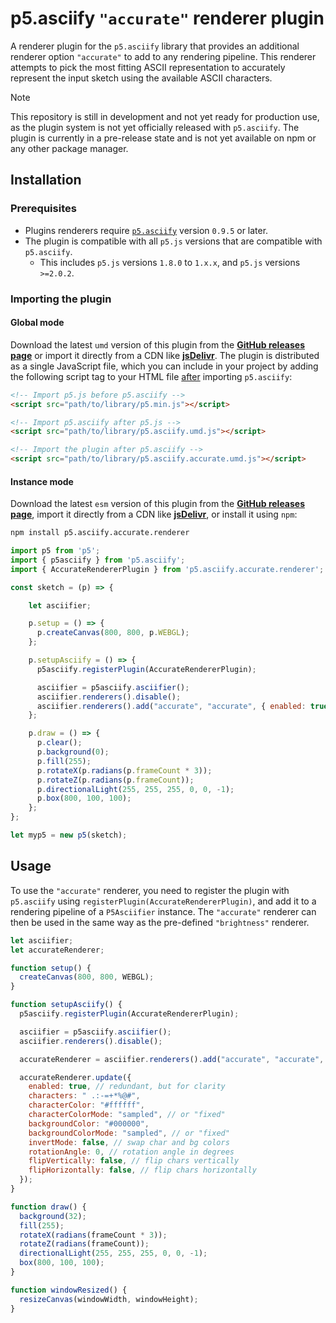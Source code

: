 # p5.asciify `"accurate"` renderer plugin

A renderer plugin for the `p5.asciify` library that provides an additional renderer option `"accurate"` to add to any rendering pipeline. This renderer attempts to pick the most fitting ASCII representation to accurately represent the input sketch using the available ASCII characters.

> [!NOTE]
> This repository is still in development and not yet ready for production use, as the plugin system is not yet officially released with `p5.asciify`. The plugin is currently in a pre-release state and is not yet available on npm or any other package manager.

## Installation

### Prerequisites

- Plugins renderers require [`p5.asciify`](#) version `0.9.5` or later.
- The plugin is compatible with all `p5.js` versions that are compatible with `p5.asciify`.
  - This includes `p5.js` versions `1.8.0` to `1.x.x`, and `p5.js` versions `>=2.0.2`.

### Importing the plugin

#### Global mode

Download the latest `umd` version of this plugin from the [**GitHub releases page**](#) or import it directly from a CDN like [**jsDelivr**](#). The plugin is distributed as a single JavaScript file, which you can include in your project by adding the following script tag to your HTML file <u>after</u> importing `p5.asciify`:

```html
<!-- Import p5.js before p5.asciify -->
<script src="path/to/library/p5.min.js"></script>

<!-- Import p5.asciify after p5.js -->
<script src="path/to/library/p5.asciify.umd.js"></script>

<!-- Import the plugin after p5.asciify -->
<script src="path/to/library/p5.asciify.accurate.umd.js"></script>
```

#### Instance mode

Download the latest `esm` version of this plugin from the [**GitHub releases page**](#), import it directly from a CDN like [**jsDelivr**](#), or install it using `npm`:

```bash
npm install p5.asciify.accurate.renderer
```

```javascript
import p5 from 'p5';
import { p5asciify } from 'p5.asciify';
import { AccurateRendererPlugin } from 'p5.asciify.accurate.renderer';

const sketch = (p) => {

    let asciifier;

    p.setup = () => {
      p.createCanvas(800, 800, p.WEBGL);
    };

    p.setupAsciify = () => {
      p5asciify.registerPlugin(AccurateRendererPlugin);

      asciifier = p5asciify.asciifier();
      asciifier.renderers().disable();
      asciifier.renderers().add("accurate", "accurate", { enabled: true });
    };

    p.draw = () => {
      p.clear();
      p.background(0);
      p.fill(255);
      p.rotateX(p.radians(p.frameCount * 3));
      p.rotateZ(p.radians(p.frameCount));
      p.directionalLight(255, 255, 255, 0, 0, -1);
      p.box(800, 100, 100);
    };
};

let myp5 = new p5(sketch);
```

## Usage

To use the `"accurate"` renderer, you need to register the plugin with `p5.asciify` using `registerPlugin(AccurateRendererPlugin)`, and add it to a rendering pipeline of a `P5Asciifier` instance. The `"accurate"` renderer can then be used in the same way as the pre-defined `"brightness"` renderer.

```javascript
let asciifier;
let accurateRenderer;

function setup() {
  createCanvas(800, 800, WEBGL);
}

function setupAsciify() {
  p5asciify.registerPlugin(AccurateRendererPlugin);

  asciifier = p5asciify.asciifier();
  asciifier.renderers().disable();

  accurateRenderer = asciifier.renderers().add("accurate", "accurate", { enabled: true });

  accurateRenderer.update({
    enabled: true, // redundant, but for clarity
    characters: " .:-=+*%@#",
    characterColor: "#ffffff",
    characterColorMode: "sampled", // or "fixed"
    backgroundColor: "#000000",
    backgroundColorMode: "sampled", // or "fixed"
    invertMode: false, // swap char and bg colors
    rotationAngle: 0, // rotation angle in degrees
    flipVertically: false, // flip chars vertically
    flipHorizontally: false, // flip chars horizontally
  });
}

function draw() {
  background(32);
  fill(255);
  rotateX(radians(frameCount * 3));
  rotateZ(radians(frameCount));
  directionalLight(255, 255, 255, 0, 0, -1);
  box(800, 100, 100);
}

function windowResized() {
  resizeCanvas(windowWidth, windowHeight);
}